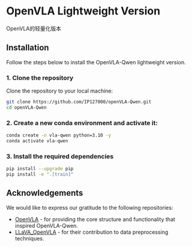 # OpenVLA Lightweight Version

OpenVLA的轻量化版本

## Installation

Follow the steps below to install the OpenVLA-Qwen lightweight version.

### 1. Clone the repository

Clone the repository to your local machine:

```bash
git clone https://github.com/IP127000/openVLA-Qwen.git
cd openVLA-Qwen
```
### 2. Create a new conda environment and activate it:
```bash
conda create -n vla-qwen python=3.10 -y
conda activate vla-qwen
```
### 3. Install the required dependencies
```bash
pip install --upgrade pip
pip install -e ".[train]"
```
## Acknowledgements

We would like to express our gratitude to the following repositories:

- [OpenVLA](https://github.com/openvla/openvla) - for providing the core structure and functionality that inspired OpenVLA-Qwen.
- [LLaVA_OpenVLA](https://github.com/Darren-greenhand/LLaVA_OpenVLA) - for their contribution to data preprocessing techniques.

